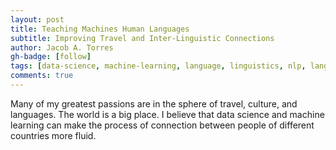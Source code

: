 ```yaml
---
layout: post
title: Teaching Machines Human Languages
subtitle: Improving Travel and Inter-Linguistic Connections
author: Jacob A. Torres
gh-badge: [follow]
tags: [data-science, machine-learning, language, linguistics, nlp, language-learning, travel, application-development]
comments: true
---
```


Many of my greatest passions are in the sphere of travel, culture, and languages. The world is a big place. I believe that data science and machine learning can make the process of connection between people of different countries more fluid.
